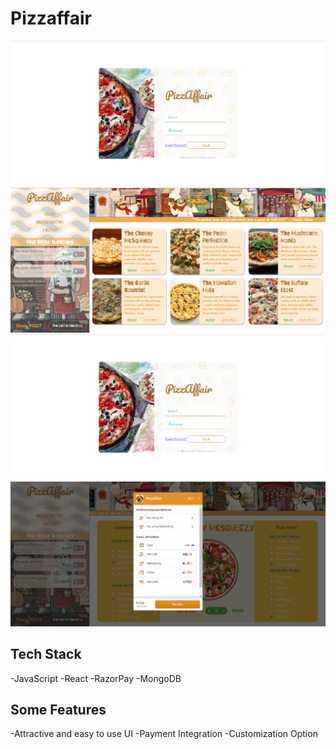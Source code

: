 # Pizzaffair

![image](https://github.com/DivyanshiDetroja/OIBSIP-Pizzaffair/blob/main/PizzAffair-ss/login.png)
![image](https://github.com/DivyanshiDetroja/OIBSIP-Pizzaffair/blob/main/PizzAffair-ss/home.png)
![image](https://github.com/DivyanshiDetroja/OIBSIP-Pizzaffair/blob/main/PizzAffair-ss/login.png)
![image](https://github.com/DivyanshiDetroja/OIBSIP-Pizzaffair/blob/main/PizzAffair-ss/payment.png)

## Tech Stack

-JavaScript
-React
-RazorPay
-MongoDB

## Some Features

-Attractive and easy to use UI
-Payment Integration
-Customization Option
